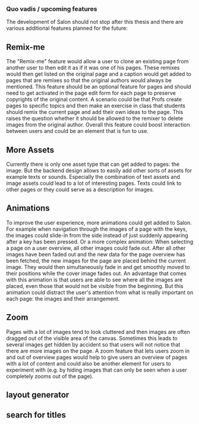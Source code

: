 ### Quo vadis / upcoming features
The development of Salon should not stop after this thesis and there are various additional features planned for the future:

## Remix-me
The "Remix-me" feature would allow a user to clone an existing page from another user to then edit it as if it was one of his pages. These remixes would then get listed on the original page and a caption would get added to pages that are remixes so that the original authors would always be mentioned. This feature should be an optional feature for pages and should need to get activated in the page edit form for each page to preserve copyrights of the original content.
A scenario could be that Profs create pages to specific topics and then make an exercise in class that students should remix the current page and add their own ideas to the page. This raises the question whether it should be allowed to the remixer to delete images from the original author.
Overall this feature could boost interaction between users and could be an element that is fun to use.

## More Assets
Currently there is only one asset type that can get added to pages: the image. But the backend design allows to easily add other sorts of assets for example texts or sounds. Especially the combination of text assets and image assets could lead to a lot of interesting pages. Texts could link to other pages or they could serve as a description for images.

## Animations
To improve the user experience, more animations could get added to Salon. For example when navigation through the images of a page with the keys, the images could slide-in from the side instead of just suddenly appearing after a key has been pressed.
Or a more complex animation: When selecting a page on a user overview, all other images could fade out. After all other images have been faded out and the new data for the page overview has been fetched, the new images for the page are placed behind the current image. They would then simultaneously fade in and get smoothly moved to their positions while the cover image fades out.
An advantage that comes with this animation is that users are able to see where all the images are placed, even those that would not be visible from the beginning. But this animation could distract the user's attention from what is really important on each page: the images and their arrangement.
  
## Zoom
Pages with a lot of images tend to look cluttered and then images are often dragged out of the visible area of the canvas. Sometimes this leads to several images get hidden by accident so that users will not notice that there are more images on the page. A zoom feature that lets users zoom in and out of overview pages would help to give users an overview of pages with a lot of content and could also be another element for users to experiment with (e.g. by hiding images that can only be seen when a user completely zooms out of the page).

## layout generator

## search for titles